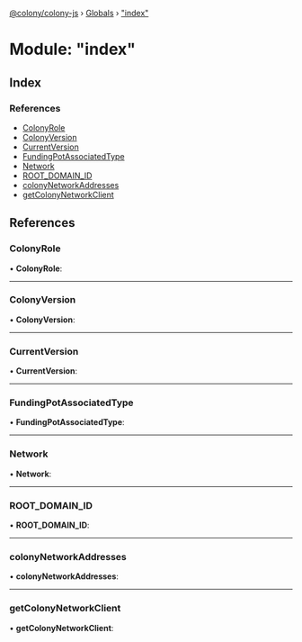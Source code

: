 [@colony/colony-js](../README.md) › [Globals](../globals.md) › ["index"](_index_.md)

# Module: "index"

## Index

### References

* [ColonyRole](_index_.md#colonyrole)
* [ColonyVersion](_index_.md#colonyversion)
* [CurrentVersion](_index_.md#currentversion)
* [FundingPotAssociatedType](_index_.md#fundingpotassociatedtype)
* [Network](_index_.md#network)
* [ROOT_DOMAIN_ID](_index_.md#root_domain_id)
* [colonyNetworkAddresses](_index_.md#colonynetworkaddresses)
* [getColonyNetworkClient](_index_.md#getcolonynetworkclient)

## References

###  ColonyRole

• **ColonyRole**:

___

###  ColonyVersion

• **ColonyVersion**:

___

###  CurrentVersion

• **CurrentVersion**:

___

###  FundingPotAssociatedType

• **FundingPotAssociatedType**:

___

###  Network

• **Network**:

___

###  ROOT_DOMAIN_ID

• **ROOT_DOMAIN_ID**:

___

###  colonyNetworkAddresses

• **colonyNetworkAddresses**:

___

###  getColonyNetworkClient

• **getColonyNetworkClient**:

